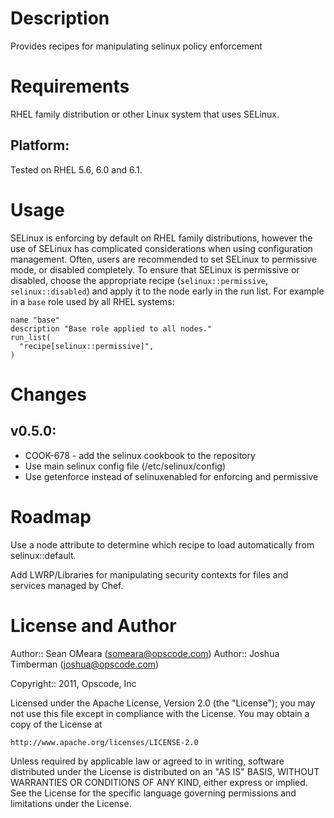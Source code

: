 Description
===========

Provides recipes for manipulating selinux policy enforcement

Requirements
============

RHEL family distribution or other Linux system that uses SELinux.

## Platform:

Tested on RHEL 5.6, 6.0 and 6.1.

Usage
=====

SELinux is enforcing by default on RHEL family distributions, however the use of SELinux has complicated considerations when using configuration management. Often, users are recommended to set SELinux to permissive mode, or disabled completely. To ensure that SELinux is permissive or disabled, choose the appropriate recipe (`selinux::permissive`, `selinux::disabled`) and apply it to the node early in the run list. For example in a `base` role used by all RHEL systems:

    name "base"
    description "Base role applied to all nodes."
    run_list(
      "recipe[selinux::permissive]",
    )

Changes
=======

## v0.5.0:

* COOK-678 - add the selinux cookbook to the repository
* Use main selinux config file (/etc/selinux/config)
* Use getenforce instead of selinuxenabled for enforcing and permissive

Roadmap
=======

Use a node attribute to determine which recipe to load automatically from selinux::default.

Add LWRP/Libraries for manipulating security contexts for files and services managed by Chef.

License and Author
==================

Author:: Sean OMeara (<someara@opscode.com>)
Author:: Joshua Timberman (<joshua@opscode.com>)

Copyright:: 2011, Opscode, Inc

Licensed under the Apache License, Version 2.0 (the "License");
you may not use this file except in compliance with the License.
You may obtain a copy of the License at

    http://www.apache.org/licenses/LICENSE-2.0

Unless required by applicable law or agreed to in writing, software
distributed under the License is distributed on an "AS IS" BASIS,
WITHOUT WARRANTIES OR CONDITIONS OF ANY KIND, either express or implied.
See the License for the specific language governing permissions and
limitations under the License.
